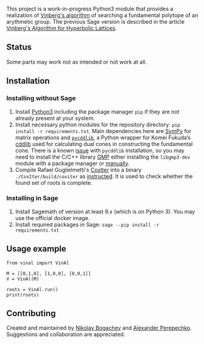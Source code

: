 This project is a work-in-progress Python3 module that provides a realization of [Vinberg's algorithm](https://en.wikipedia.org/wiki/Vinberg%27s_algorithm) of searching a fundamental polytope of an arythmetic group. The previous Sage version is described in the article [Vinberg's Algorithm for Hyperbolic Lattices](http://www.mathnet.ru/php/archive.phtml?wshow=paper&jrnid=mzm&paperid=11889&option_lang=eng).

## Status
Some parts may work not as intended or not work at all. 


## Installation

### Installing without Sage
1. Install [Python3](https://www.python.org) including the package manager `pip` if they are not already present at your system.
2. Install necessary python modules for the repository directory: `pip install -r requirements.txt`.
Main dependencies here are [SymPy](https://www.sympy.org/) for matrix operations and [`pycddlib`](https://pycddlib.readthedocs.io/en/latest/), a Python wrapper for Komei Fukuda’s [cddlib](https://inf.ethz.ch/personal/fukudak/cdd_home/) used for calculating dual cones in constructing the fundamental cone. There is a known [issue](https://github.com/mcmtroffaes/pycddlib/issues/2) with `pycddlib` installation, so you may need to install the C/C++ library [GMP](https://gmplib.org/) either installing the `libgmp3-dev` module with a package manager or [manually](https://www.mersenneforum.org/showthread.php?t=23079).  
3. Compile Rafael Guglielmetti's [CoxIter](https://rgugliel.github.io/CoxIter) into a binary `./CoxIter/build/coxiter` as [instructed](https://rgugliel.github.io/CoxIter/pageInstall.html). It is used to check whether the found set of roots is complete.

### Installing in Sage
1. Install Sagemath of version at least 9.x (which is on Python 3). You may use the official docker image.
2. Install required packages in Sage: `sage --pip install -r requirements.txt`

## Usage example
```
from vinal import VinAl

M = [[0,1,0], [1,0,0], [0,0,1]]
V = VinAl(M)

roots = VinAl.run()
print(roots)

```

## Contributing

Created and maintained by [Nikolay Bogachev](https://github.com/nvbogachev) and [Alexander Perepechko](https://github.com/aperep). Suggestions and collaboration are appreciated.

